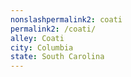 ```yaml
---
﻿nonslashpermalink2: coati
permalink2: /coati/
alley: Coati
city: Columbia
state: South Carolina
---
```

